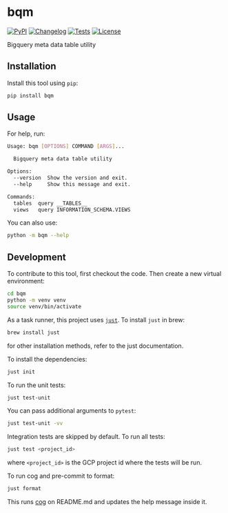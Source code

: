 # bqm

[![PyPI](https://img.shields.io/pypi/v/bqm.svg)](https://pypi.org/project/bqm/)
[![Changelog](https://img.shields.io/github/v/release/kj-9/bqm?include_prereleases&label=changelog)](https://github.com/kj-9/bqm/releases)
[![Tests](https://github.com/kj-9/bqm/actions/workflows/ci.yml/badge.svg)](https://github.com/kj-9/bqm/actions/workflows/ci.yml)
[![License](https://img.shields.io/badge/license-Apache%202.0-blue.svg)](https://github.com/kj-9/bqm/blob/master/LICENSE)

Bigquery meta data table utility

## Installation

Install this tool using `pip`:
```bash
pip install bqm
```
## Usage

For help, run:
<!-- [[[cog
import cog
from bqm import cli
from click.testing import CliRunner
runner = CliRunner()
result = runner.invoke(cli.cli, ["--help"])
help = result.output.replace("Usage: cli", "Usage: bqm")
cog.out(
    f"```bash\n{help}\n```"
)
]]] -->
```bash
Usage: bqm [OPTIONS] COMMAND [ARGS]...

  Bigquery meta data table utility

Options:
  --version  Show the version and exit.
  --help     Show this message and exit.

Commands:
  tables  query __TABLES__
  views   query INFORMATION_SCHEMA.VIEWS

```
<!-- [[[end]]] -->

You can also use:
```bash
python -m bqm --help
```
## Development

To contribute to this tool, first checkout the code. Then create a new virtual environment:
```bash
cd bqm
python -m venv venv
source venv/bin/activate
```

As a task runner, this project uses [`just`](https://github.com/casey/just?tab=readme-ov-file).
To install `just` in brew:
```bash
brew install just
```
for other installation methods, refer to the just documentation.


To install the dependencies:
```bash
just init
```
To run the unit tests:
```bash
just test-unit
```

You can pass additional arguments to `pytest`:
```bash
just test-unit -vv
```

Integration tests are skipped by default. To run all tests:
```bash
just test <project_id>
```
where `<project_id>` is the GCP project id where the tests will be run.


To run cog and pre-commit to format:
```bash
just format
```
This runs [cog](https://cog.readthedocs.io/en/latest/) on README.md and updates the help message inside it.

